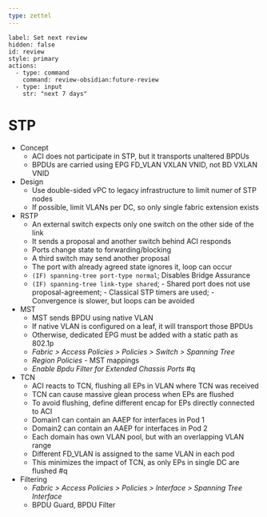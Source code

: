 ```yaml
---
type: zettel
---
```


```meta-bind-button
label: Set next review
hidden: false
id: review
style: primary
actions:
  - type: command
    command: review-obsidian:future-review
  - type: input
    str: "next 7 days"
```

# STP

- Concept
	- ACI does not participate in STP, but it transports unaltered BPDUs
	- BPDUs are carried using EPG FD_VLAN VXLAN VNID, not BD VXLAN VNID
- Design
	- Use double-sided vPC to legacy infrastructure to limit numer of STP nodes
	- If possible, limit VLANs per DC, so only single fabric extension exists
- RSTP
	- An external switch expects only one switch on the other side of the link
	- It sends a proposal and another switch behind ACI responds
	- Ports change state to forwarding/blocking
	- A third switch may send another proposal
	- The port with already agreed state ignores it, loop can occur
	- `(IF) spanning-tree port-type normal`; Disables Bridge Assurance
	- `(IF) spanning-tree link-type shared`; - Shared port does not use proposal-agreement; - Classical STP timers are used; - Convergence is slower, but loops can be avoided
- MST
	- MST sends BPDU using native VLAN
	- If native VLAN is configured on a leaf, it will transport those BPDUs
	- Otherwise, dedicated EPG must be added with a static path as 802.1p
	- *Fabric > Access Policies > Policies > Switch > Spanning Tree*
	- *Region Policies* - MST mappings
	- *Enable Bpdu Filter for Extended Chassis Ports* #q
- TCN
	- ACI reacts to TCN, flushing all EPs in VLAN where TCN was received
	- TCN can cause massive glean process when EPs are flushed
	- To avoid flushing, define different encap for EPs directly connected to ACI
	- Domain1 can contain an AAEP for interfaces in Pod 1
	- Domain2 can contain an AAEP for interfaces in Pod 2
	- Each domain has own VLAN pool, but with an overlapping VLAN range
	- Different FD_VLAN is assigned to the same VLAN in each pod
	- This minimizes the impact of TCN, as only EPs in single DC are flushed #q
- Filtering
	- *Fabric > Access Policies > Policies > Interface > Spanning Tree Interface*
	- BPDU Guard, BPDU Filter


